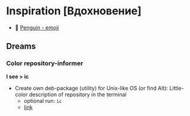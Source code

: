 # Inspiration [Вдохновение]

- :penguin: [Penguin - emoji](https://emojipedia.org/penguin/)

## Dreams

### Color repository-informer

**I see > ic**
- Create own deb-package (utility) for Unix-like OS (or find Alt): Little-color description of repository in the terminal
	- optional run: `ic`
	- [link](ic-utility.yml)
